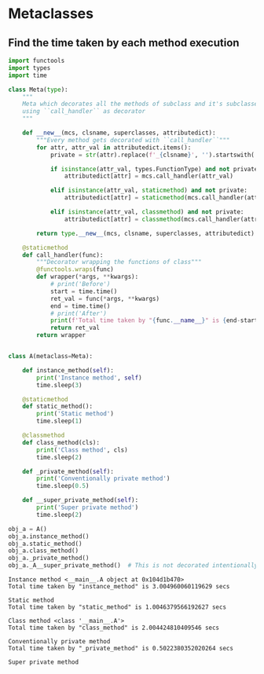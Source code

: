 
# Metaclasses

## Find the time taken by each method execution


```python
import functools
import types
import time

class Meta(type):
    """
    Meta which decorates all the methods of subclass and it's subclasses if any
    using ``call_handler`` as decorator
    """

    def __new__(mcs, clsname, superclasses, attributedict):
        """Every method gets decorated with ``call_handler``"""
        for attr, attr_val in attributedict.items():
            private = str(attr).replace(f'_{clsname}', '').startswith('__')

            if isinstance(attr_val, types.FunctionType) and not private:
                attributedict[attr] = mcs.call_handler(attr_val)

            elif isinstance(attr_val, staticmethod) and not private:
                attributedict[attr] = staticmethod(mcs.call_handler(attr_val.__func__))

            elif isinstance(attr_val, classmethod) and not private:
                attributedict[attr] = classmethod(mcs.call_handler(attr_val.__func__))

        return type.__new__(mcs, clsname, superclasses, attributedict)

    @staticmethod
    def call_handler(func):
        """Decorator wrapping the functions of class"""
        @functools.wraps(func)
        def wrapper(*args, **kwargs):
            # print('Before')
            start = time.time()
            ret_val = func(*args, **kwargs)
            end = time.time()
            # print('After')
            print(f'Total time taken by "{func.__name__}" is {end-start} secs\n')
            return ret_val
        return wrapper


class A(metaclass=Meta):

    def instance_method(self):
        print('Instance method', self)
        time.sleep(3)

    @staticmethod
    def static_method():
        print('Static method')
        time.sleep(1)

    @classmethod
    def class_method(cls):
        print('Class method', cls)
        time.sleep(2)

    def _private_method(self):
        print('Conventionally private method')
        time.sleep(0.5)

    def __super_private_method(self):
        print('Super private method')
        time.sleep(2)

obj_a = A()
obj_a.instance_method()
obj_a.static_method()
obj_a.class_method()
obj_a._private_method()
obj_a._A__super_private_method()  # This is not decorated intentionally

```

    Instance method <__main__.A object at 0x104d1b470>
    Total time taken by "instance_method" is 3.004960060119629 secs
    
    Static method
    Total time taken by "static_method" is 1.0046379566192627 secs
    
    Class method <class '__main__.A'>
    Total time taken by "class_method" is 2.004424810409546 secs
    
    Conventionally private method
    Total time taken by "_private_method" is 0.5022380352020264 secs
    
    Super private method



```python

```
